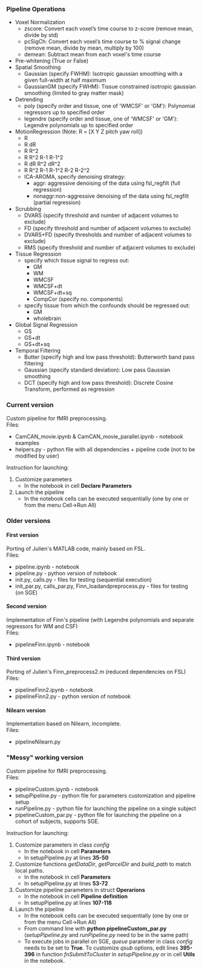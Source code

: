 ### Pipeline Operations
<ul> 
<li>Voxel Normalization
  <ul>
  <li> zscore: Convert each voxel’s time course to z-score (remove mean, divide by std)
  <li> pcSigCh: Convert each voxel’s time course to % signal change (remove mean, divide by mean, multiply by 100)
  <li> demean: Subtract mean from each voxel's time course
  </ul>
<li> Pre-whitening (True or False) 
<li>Spatial Smoothing
  <ul>
  <li> Gaussian (specify FWHM): Isotropic gaussian smoothing with a given full-width at half maximum
  <li> GaussianGM (specify FWHM): Tissue constrained isotropic gaussian smoothing (limited to gray matter mask) 
  </ul>
<li> Detrending
  <ul>
    <li> poly (specify order and tissue, one of 'WMCSF' or 'GM'): Polynomial regressors up to specified order
    <li> legendre (specify order and tissue, one of 'WMCSF' or 'GM'): Legendre polynomials up to specified order
  </ul>
 <li> MotionRegression (Note: R = [X Y Z pitch yaw roll])
  <ul> 
  <li> R
  <li> R dR
  <li> R R^2
  <li> R R^2 R-1 R-1^2
  <li> R dR R^2 dR^2
  <li> R R^2 R-1 R-1^2 R-2 R-2^2
  <li> ICA-AROMA, specify denoising strategy:
     <ul>
         <li> aggr: aggressive denoising of the data using fsl_regfilt (full regression) 
         <li> nonaggr:non-aggressive denoising of the data using fsl_regfilt (partial regression)
     </ul>
  </ul>
<li> Scrubbing
  <ul>
  <li> DVARS (specify threshold and number of adjacent volumes to exclude)
  <li> FD (specify threshold and number of adjacent volumes to exclude)
  <li> DVARS+FD (specify thresholds and number of adjacent volumes to exclude)
  <li> RMS (specify threshold and number of adjacent volumes to exclude)
  </ul>
<li> Tissue Regression
<ul> <li> specify which tissue signal to regress out:
  <ul>
  <li> GM
  <li> WM
  <li> WMCSF
  <li> WMCSF+dt
  <li> WMCSF+dt+sq
  <li> CompCor (specify no. components)
  </ul>
  <li> specify tissue from which the confounds should be regressed out:
  <ul>
    <li> GM
    <li> wholebrain
  </ul>
</ul>
<li> Global Signal Regression
<ul>
<li> GS
<li> GS+dt
<li> GS+dt+sq
</ul>
<li> Temporal Filtering
  <ul>
  <li> Butter (specify high and low pass threshold): Butterworth band pass filtering
  <li> Gaussian (specify standard deviation): Low pass Gaussian smoothing
  <li> DCT (specify high and low pass threshold): Discrete Cosine Transform, performed as regression 
  </ul>
</ul>

### Current version 
Custom pipeline for fMRI preprocessing.<br>
Files:
<ul>
<li> CamCAN_movie.ipynb & CamCAN_movie_parallel.ipynb - notebook examples
<li> helpers.py - python file with all dependencies + pipeline code (not to be modified by user)
</ul>
Instruction for launching:
<ol>
<li> Customize parameters
<ul>
<li> In the notebook in cell <b>Declare Parameters</b>
</ul>
<li> Launch the pipeline
<ul>
<li> In the notebook cells can be executed sequentially (one by one or from the menu Cell->Run All)
</ul>
</ol>

### Older versions
#### First version
Porting of Julien's MATLAB code, mainly based on FSL.<br>
Files:
<ul> 
<li> pipeline.ipynb - notebook
<li> pipeline.py - python version of notebook
<li> init.py, calls.py - files for testing (sequential execution)
<li> init_par.py, calls_par.py, Finn_loadandpreprocess.py - files for testing (on SGE)
</ul>

#### Second version
Implementation of Finn's pipeline (with Legendre polynomials and separate regressors for WM and CSF)<br>
Files:
<ul>
<li> pipelineFinn.ipynb - notebook
</ul>

#### Third version
Porting of Julien's Finn_preprocess2.m  (reduced dependencies on FSL)<br>
Files:
<ul>
<li> pipelineFinn2.ipynb - notebook
<li> pipelineFinn2.py - python version of notebook
</ul>

#### Nilearn version
Implementation based on Nilearn, incomplete.<br>
Files:
<ul>
<li>pipelineNilearn.py
</ul>

### "Messy" working version
Custom pipeline for fMRI preprocessing.<br>
Files:
<ul>
<li> pipelineCustom.ipynb - notebook
<li> setupPipeline.py - python file for parameters customization and pipeline setup
<li> runPipeline.py - python file for launching the pipeline on a single subject
<li> pipelineCustom_par.py - python file for launching the pipeline on a cohort of subjects, supports SGE.
</ul>
Instruction for launching:
<ol>
<li> Customize parameters in class <i>config</i>
<ul>
<li> In the notebook in cell <b>Parameters</b>
<li> In setupPipeline.py at lines <b>35-50</b>
</ul>
<li> Customize functions <i>getDataDir</i>, <i>getParcelDir</i> and <i>build_path</i> to match local paths.
<ul>
<li> In the notebook in cell <b>Parameters</b>
<li> In setupPipeline.py at lines <b>53-72</b>
</ul>
<li> Customize pipeline parameters in struct <b>Operarions</b>
<ul>
<li> In the notebook in cell <b>Pipeline definition</b>
<li> In setupPipeline.py at lines <b>107-118</b>
</ul>
<li> Launch the pipeline
<ul>
<li> In the notebook cells can be executed sequentially (one by one or from the menu Cell->Run All)
<li> From command line with <b>python pipelineCustom_par.py</b> (<i>setupPipeline.py</i> and <i>runPipeline.py</i> need to be in the same path)
<li> To execute jobs in parallel on SGE, <i>queue</i> parameter in class <i>config</i> needs to be set to <b>True</b>. To customize <i>qsub</i> options, edit lines <b>395-396</b> in function <i>fnSubmitToCluster</i> in <i>setupPipeline.py</i> or in cell <b>Utils</b> in the notebook.
</ul>
</ol>


